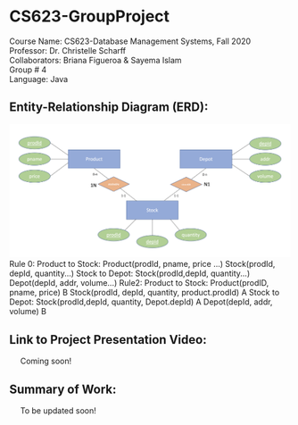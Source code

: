 # CS623-GroupProject
Course Name: CS623-Database Management Systems, Fall 2020
<br/>
Professor: Dr. Christelle Scharff
<br/>
Collaborators: Briana Figueroa & Sayema Islam
<br/>
Group # 4
<br/>
Language: Java
<br/>

## Entity-Relationship Diagram (ERD):
![alt text](https://github.com/saye2427/CS623-GroupProject/blob/main/Project_ERD.png?raw=true)
<br/>
Rule 0:
Product to Stock:
    Product(prodId, pname, price ...)
    Stock(prodId, depId, quantity...)
Stock to Depot:
    Stock(prodId,depId, quantity...)
    Depot(depId, addr, volume...)
Rule2:
Product to Stock:
    Product(prodID, pname, price) B
    Stock(prodId, depId, quantity, product.prodId) A
Stock to Depot:
    Stock(prodId,depId, quantity, Depot.depId) A
    Depot(depId, addr, volume) B
    
## Link to Project Presentation Video:
&nbsp;&nbsp;&nbsp;&nbsp;&nbsp;Coming soon!
<br/>

## Summary of Work:
&nbsp;&nbsp;&nbsp;&nbsp;&nbsp;To be updated soon!